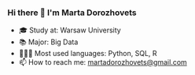 ### Hi there 👋 I'm Marta Dorozhovets

 - 🎓 Study at: Warsaw University
 - 📚 Major: Big Data
 - 👩🏽‍💻 Most used languages: Python, SQL, R
 - 📫 How to reach me: martadorozhovets@gmail.com

